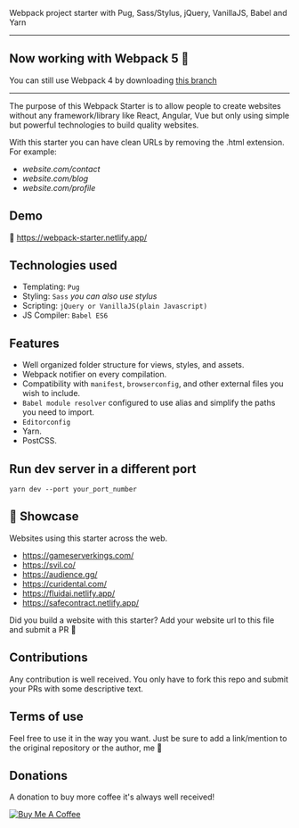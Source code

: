 Webpack project starter with Pug, Sass/Stylus, jQuery, VanillaJS, Babel and Yarn

---

## Now working with Webpack 5 🎉
You can still use Webpack 4 by downloading [this branch](https://github.com/SoldierCorp/webpack-starter-pug-sass-es6-jquery/tree/webpack-4)

---

The purpose of this Webpack Starter is to allow people to create websites without any framework/library like React, Angular, Vue but only using simple but powerful technologies to build quality websites.

With this starter you can have clean URLs by removing the .html extension. For example:

- *website.com/contact*
- *website.com/blog*
- *website.com/profile*

## Demo

🔗 https://webpack-starter.netlify.app/

## Technologies used

- Templating: `Pug`
- Styling: `Sass` *you can also use stylus*
- Scripting: `jQuery or VanillaJS(plain Javascript)`
- JS Compiler: `Babel ES6`

## Features

- Well organized folder structure for views, styles, and assets.
- Webpack notifier on every compilation.
- Compatibility with `manifest`, `browserconfig`, and other external files you wish to include.
- `Babel module resolver` configured to use alias and simplify the paths you need to import.
- `Editorconfig`
- Yarn.
- PostCSS.

## Run dev server in a different port
```
yarn dev --port your_port_number
```

## 🌠 Showcase
Websites using this starter across the web.
- https://gameserverkings.com/
- https://svil.co/
- https://audience.gg/
- https://curidental.com/
- https://fluidai.netlify.app/
- https://safecontract.netlify.app/

Did you build a website with this starter? Add your website url to this file and submit a PR 🙂

## Contributions

Any contribution is well received. You only have to fork this repo and submit your PRs with some descriptive text.

## Terms of use

Feel free to use it in the way you want. Just be sure to add a link/mention to the original repository or the author, me 🙂

## Donations

A donation to buy more coffee it's always well received!

<a href="https://www.buymeacoffee.com/edgardo" target="_blank"><img src="https://www.buymeacoffee.com/assets/img/custom_images/orange_img.png" alt="Buy Me A Coffee" style="height: auto !important;width: auto !important;" ></a>
